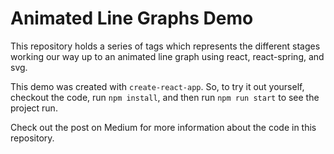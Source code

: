 # Animated Line Graphs Demo

This repository holds a series of tags which represents the different stages working our way up to an animated line graph using react, react-spring, and svg.

This demo was created with `create-react-app`. So, to try it out yourself, checkout the code, run `npm install`, and then run `npm run start` to see the project run.

Check out the post on Medium for more information about the code in this repository.

